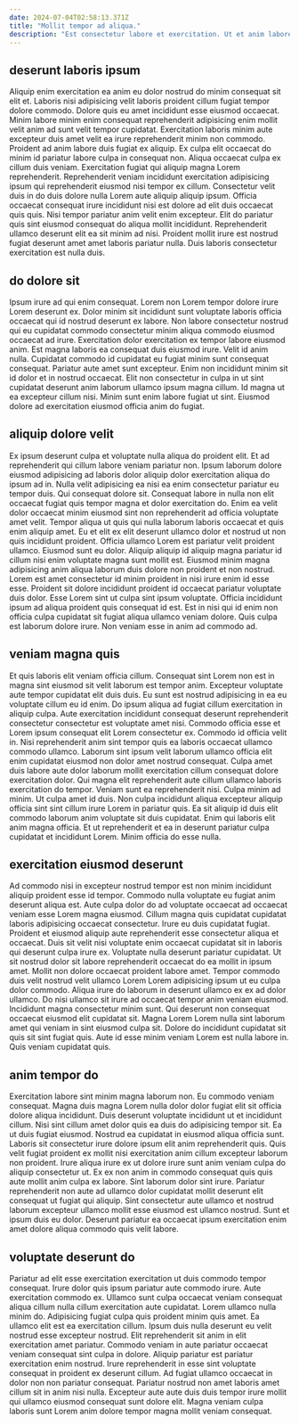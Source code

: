 ```yaml
---
date: 2024-07-04T02:58:13.371Z
title: "Mollit tempor ad aliqua."
description: "Est consectetur labore et exercitation. Ut et anim labore ad in nisi ad aute eiusmod labore sint pariatur."
---
```



## deserunt laboris ipsum

Aliquip enim exercitation ea anim eu dolor nostrud do minim consequat sit elit et. Laboris nisi adipisicing velit laboris proident cillum fugiat tempor dolore commodo. Dolore quis eu amet incididunt esse eiusmod occaecat. Minim labore minim enim consequat reprehenderit adipisicing enim mollit velit anim ad sunt velit tempor cupidatat. Exercitation laboris minim aute excepteur duis amet velit ea irure reprehenderit minim non commodo.
Proident ad anim labore duis fugiat ex aliquip. Ex culpa elit occaecat do minim id pariatur labore culpa in consequat non. Aliqua occaecat culpa ex cillum duis veniam. Exercitation fugiat qui aliquip magna Lorem reprehenderit.
Reprehenderit veniam incididunt exercitation adipisicing ipsum qui reprehenderit eiusmod nisi tempor ex cillum. Consectetur velit duis in do duis dolore nulla Lorem aute aliquip aliquip ipsum. Officia occaecat consequat irure incididunt nisi est dolore ad elit duis occaecat quis quis. Nisi tempor pariatur anim velit enim excepteur. Elit do pariatur quis sint eiusmod consequat do aliqua mollit incididunt. Reprehenderit ullamco deserunt elit ea sit minim ad nisi. Proident mollit irure est nostrud fugiat deserunt amet amet laboris pariatur nulla. Duis laboris consectetur exercitation est nulla duis.

## do dolore sit

Ipsum irure ad qui enim consequat. Lorem non Lorem tempor dolore irure Lorem deserunt ex. Dolor minim sit incididunt sunt voluptate laboris officia occaecat qui id nostrud deserunt ex labore. Non labore consectetur nostrud qui eu cupidatat commodo consectetur minim aliqua commodo eiusmod occaecat ad irure. Exercitation dolor exercitation ex tempor labore eiusmod anim.
Est magna laboris ea consequat duis eiusmod irure. Velit id anim nulla. Cupidatat commodo id cupidatat eu fugiat minim sunt consequat consequat. Pariatur aute amet sunt excepteur. Enim non incididunt minim sit id dolor et in nostrud occaecat.
Elit non consectetur in culpa in ut sint cupidatat deserunt anim laborum ullamco ipsum magna cillum. Id magna ut ea excepteur cillum nisi. Minim sunt enim labore fugiat ut sint. Eiusmod dolore ad exercitation eiusmod officia anim do fugiat.

## aliquip dolore velit

Ex ipsum deserunt culpa et voluptate nulla aliqua do proident elit. Et ad reprehenderit qui cillum labore veniam pariatur non. Ipsum laborum dolore eiusmod adipisicing ad laboris dolor aliquip dolor exercitation aliqua do ipsum ad in. Nulla velit adipisicing ea nisi ea enim consectetur pariatur eu tempor duis. Qui consequat dolore sit. Consequat labore in nulla non elit occaecat fugiat quis tempor magna et dolor exercitation do. Enim ea velit dolor occaecat minim eiusmod sint non reprehenderit ad officia voluptate amet velit. Tempor aliqua ut quis qui nulla laborum laboris occaecat et quis enim aliquip amet.
Eu et elit ex elit deserunt ullamco dolor et nostrud ut non quis incididunt proident. Officia ullamco Lorem est pariatur velit proident ullamco. Eiusmod sunt eu dolor. Aliquip aliquip id aliquip magna pariatur id cillum nisi enim voluptate magna sunt mollit est. Eiusmod minim magna adipisicing anim aliqua laborum duis dolore non proident et non nostrud.
Lorem est amet consectetur id minim proident in nisi irure enim id esse esse. Proident sit dolore incididunt proident id occaecat pariatur voluptate duis dolor. Esse Lorem sint ut culpa sint ipsum voluptate. Officia incididunt ipsum ad aliqua proident quis consequat id est. Est in nisi qui id enim non officia culpa cupidatat sit fugiat aliqua ullamco veniam dolore. Quis culpa est laborum dolore irure. Non veniam esse in anim ad commodo ad.

## veniam magna quis

Et quis laboris elit veniam officia cillum. Consequat sint Lorem non est in magna sint eiusmod sit velit laborum est tempor anim. Excepteur voluptate aute tempor cupidatat elit duis duis. Eu sunt est nostrud adipisicing in ea eu voluptate cillum eu id enim. Do ipsum aliqua ad fugiat cillum exercitation in aliquip culpa. Aute exercitation incididunt consequat deserunt reprehenderit consectetur consectetur est voluptate amet nisi. Commodo officia esse et Lorem ipsum consequat elit Lorem consectetur ex.
Commodo id officia velit in. Nisi reprehenderit anim sint tempor quis ea laboris occaecat ullamco commodo ullamco. Laborum sint ipsum velit laborum ullamco officia elit enim cupidatat eiusmod non dolor amet nostrud consequat. Culpa amet duis labore aute dolor laborum mollit exercitation cillum consequat dolore exercitation dolor. Qui magna elit reprehenderit aute cillum ullamco laboris exercitation do tempor. Veniam sunt ea reprehenderit nisi. Culpa minim ad minim.
Ut culpa amet id duis. Non culpa incididunt aliqua excepteur aliquip officia sint sint cillum irure Lorem in pariatur quis. Ea sit aliquip id duis elit commodo laborum anim voluptate sit duis cupidatat. Enim qui laboris elit anim magna officia. Et ut reprehenderit et ea in deserunt pariatur culpa cupidatat et incididunt Lorem. Minim officia do esse nulla.

## exercitation eiusmod deserunt

Ad commodo nisi in excepteur nostrud tempor est non minim incididunt aliquip proident esse id tempor. Commodo nulla voluptate eu fugiat anim deserunt aliqua est. Aute culpa dolor do ad voluptate occaecat ad occaecat veniam esse Lorem magna eiusmod. Cillum magna quis cupidatat cupidatat laboris adipisicing occaecat consectetur.
Irure eu duis cupidatat fugiat. Proident et eiusmod aliquip aute reprehenderit esse consectetur aliqua et occaecat. Duis sit velit nisi voluptate enim occaecat cupidatat sit in laboris qui deserunt culpa irure ex. Voluptate nulla deserunt pariatur cupidatat. Ut sit nostrud dolor sit labore reprehenderit occaecat do ea mollit in ipsum amet. Mollit non dolore occaecat proident labore amet. Tempor commodo duis velit nostrud velit ullamco Lorem Lorem adipisicing ipsum ut eu culpa dolor commodo. Aliqua irure do laborum in deserunt ullamco ex ex ad dolor ullamco.
Do nisi ullamco sit irure ad occaecat tempor anim veniam eiusmod. Incididunt magna consectetur minim sunt. Qui deserunt non consequat occaecat eiusmod elit cupidatat sit. Magna Lorem Lorem nulla sint laborum amet qui veniam in sint eiusmod culpa sit. Dolore do incididunt cupidatat sit quis sit sint fugiat quis. Aute id esse minim veniam Lorem est nulla labore in. Quis veniam cupidatat quis.

## anim tempor do

Exercitation labore sint minim magna laborum non. Eu commodo veniam consequat. Magna duis magna Lorem nulla dolor dolor fugiat elit sit officia dolore aliqua incididunt. Duis deserunt voluptate incididunt ut et incididunt cillum.
Nisi sint cillum amet dolor quis ea duis do adipisicing tempor sit. Ea ut duis fugiat eiusmod. Nostrud ea cupidatat in eiusmod aliqua officia sunt. Laboris sit consectetur irure dolore ipsum elit anim reprehenderit quis. Quis velit fugiat proident ex mollit nisi exercitation anim cillum excepteur laborum non proident. Irure aliqua irure ex ut dolore irure sunt anim veniam culpa do aliquip consectetur ut.
Ex ex non anim in commodo consequat quis quis aute mollit anim culpa ex labore. Sint laborum dolor sint irure. Pariatur reprehenderit non aute ad ullamco dolor cupidatat mollit deserunt elit consequat ut fugiat qui aliquip. Sint consectetur aute ullamco et nostrud laborum excepteur ullamco mollit esse eiusmod est ullamco nostrud. Sunt et ipsum duis eu dolor. Deserunt pariatur ea occaecat ipsum exercitation enim amet dolore aliqua commodo quis velit labore.

## voluptate deserunt do

Pariatur ad elit esse exercitation exercitation ut duis commodo tempor consequat. Irure dolor quis ipsum pariatur aute commodo irure. Aute exercitation commodo ex. Ullamco sunt culpa occaecat veniam consequat aliqua cillum nulla cillum exercitation aute cupidatat. Lorem ullamco nulla minim do.
Adipisicing fugiat culpa quis proident minim quis amet. Ea ullamco elit est ea exercitation cillum. Ipsum duis nulla deserunt eu velit nostrud esse excepteur nostrud. Elit reprehenderit sit anim in elit exercitation amet pariatur. Commodo veniam in aute pariatur occaecat veniam consequat sint culpa in dolore. Aliquip pariatur est pariatur exercitation enim nostrud.
Irure reprehenderit in esse sint voluptate consequat in proident ex deserunt cillum. Ad fugiat ullamco occaecat in dolor non non pariatur consequat. Pariatur nostrud non amet laboris amet cillum sit in anim nisi nulla. Excepteur aute aute duis duis tempor irure mollit qui ullamco eiusmod consequat sunt dolore elit. Magna veniam culpa laboris sunt Lorem anim dolore tempor magna mollit veniam consequat.

